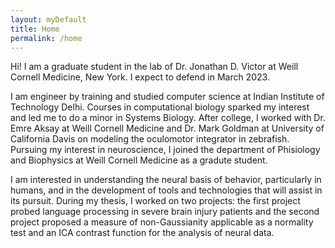 ```yaml
---
layout: myDefault
title: Home
permalink: /home
---
```

<div class="content">
	<p>Hi! I am a graduate student in the lab of Dr. Jonathan D. Victor at Weill Cornell Medicine, New York. I expect to defend in March 2023. </p>
	<p> I am engineer by training and studied computer science at Indian Institute of Technology Delhi. Courses in computational biology sparked my interest and led me to do a minor in Systems Biology. After college, I worked with Dr. Emre Aksay at Weill Cornell Medicine and Dr. Mark Goldman at University of California Davis on modeling the oculomotor integrator in zebrafish. Pursuing my interest in neuroscience, I joined the department of Phisiology and Biophysics at Weill Cornell Medicine as a gradute student.</p>
	<p>I am interested in understanding the neural basis of behavior, particularly in humans, and in the development of tools and technologies that will assist in its pursuit. During my thesis, I worked on two projects: the first project probed language processing in severe brain injury patients and the second project proposed a measure of non-Gaussianity applicable as a normality test and an ICA contrast function for the analysis of neural data.</p>
</div>

<!-- [Twitter](https://twitter.com/jainparul321)
[Github](https://github.com/paj3001/paj3001) -->